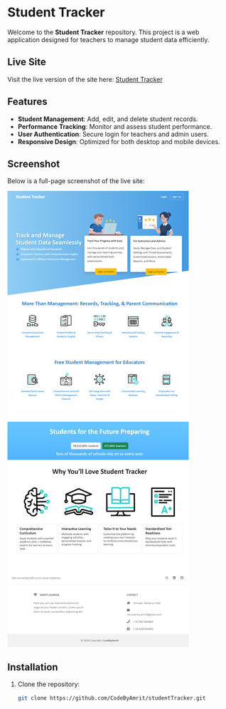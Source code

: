 # Student Tracker

Welcome to the **Student Tracker** repository. This project is a web application designed for teachers to manage student data efficiently.

## Live Site
Visit the live version of the site here: [Student Tracker](https://bvmsonipat.site/)

## Features
- **Student Management**: Add, edit, and delete student records.
- **Performance Tracking**: Monitor and assess student performance.
- **User Authentication**: Secure login for teachers and admin users.
- **Responsive Design**: Optimized for both desktop and mobile devices.

## Screenshot
Below is a full-page screenshot of the live site:

![Student Tracker Screenshot](public/image/bvmsonipat.site_.png)

## Installation

1. Clone the repository:
   ```bash
   git clone https://github.com/CodeByAmrit/studentTracker.git
